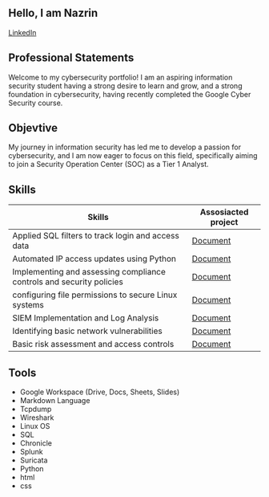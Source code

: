 ## Hello, I am Nazrin
<a href="www.linkedin.com/in/nəzrin-bayramova-9539482b2" target="_blank">LinkedIn</a>

## Professional Statements
Welcome to my cybersecurity portfolio! I am an aspiring information security student having a strong desire to learn and grow, and a strong foundation in cybersecurity, having recently completed the Google Cyber Security course. 

## Objevtive
My journey in information security has led me to develop a passion for cybersecurity, and I am now eager to focus on this field, specifically aiming to join a Security Operation Center (SOC) as a Tier 1 Analyst. 

## Skills
| Skills                                  | Assosiacted project |
|-----------------------------------------|---------------------|
|Applied SQL filters to track login and access data| <a href="">Document</a>|
|Automated IP access updates using Python|<a href="">Document</a>
|Implementing and assessing compliance controls and security policies|<a href="">Document</a>|
|configuring file permissions to secure Linux systems|<a href="">Document</a>|
|SIEM Implementation and Log Analysis|<a href="">Document</a>|
|Identifying basic network vulnerabilities|<a href="">Document</a>|
|Basic risk assessment and access controls|<a href="">Document</a>|

## Tools
* Google Workspace (Drive, Docs, Sheets, Slides)
* Markdown Language 
* Tcpdump
* Wireshark
* Linux OS
* SQL
* Chronicle
* Splunk
* Suricata
* Python
* html
* css
